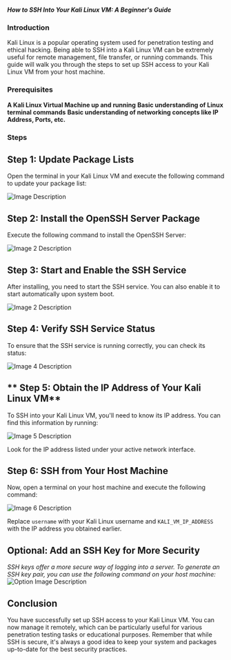 ##### **How to SSH Into Your Kali Linux VM: A Beginner's Guide**

### **Introduction**
Kali Linux is a popular operating system used for penetration testing and ethical hacking. Being able to SSH into a Kali Linux VM can be extremely useful for remote management, file transfer, or running commands. This guide will walk you through the steps to set up SSH access to your Kali Linux VM from your host machine.

### **Prerequisites**
**A Kali Linux Virtual Machine up and running**
**Basic understanding of Linux terminal commands**
**Basic understanding of networking concepts like IP Address, Ports, etc.**

### **Steps**

## **Step 1: Update Package Lists**
Open the terminal in your Kali Linux VM and execute the following command to update your package list:

![Image Description](https://github.com/Hackroop/jags/blob/95d9d62343b6b9f527a4f5c3ef74671ec7d9b433/1.png?raw=true)


## **Step 2: Install the OpenSSH Server Package**
Execute the following command to install the OpenSSH Server:

![Image 2 Description](https://github.com/Hackroop/jags/blob/main/2.png?raw=true)


## **Step 3: Start and Enable the SSH Service**
After installing, you need to start the SSH service. You can also enable it to start automatically upon system boot.


![Image 2 Description](https://github.com/Hackroop/jags/blob/main/2.png?raw=true)

## **Step 4: Verify SSH Service Status**
To ensure that the SSH service is running correctly, you can check its status:

![Image 4 Description](https://github.com/Hackroop/jags/blob/main/4.png?raw=true)


## ** Step 5: Obtain the IP Address of Your Kali Linux VM**

To SSH into your Kali Linux VM, you'll need to know its IP address. You can find this information by running:

![Image 5 Description](https://github.com/Hackroop/jags/blob/main/5.png?raw=true)

Look for the IP address listed under your active network interface.


## **Step 6: SSH from Your Host Machine**
Now, open a terminal on your host machine and execute the following command:

![Image 6 Description](https://github.com/Hackroop/jags/blob/main/6.png?raw=true)

Replace `username` with your Kali Linux username and `KALI_VM_IP_ADDRESS` with the IP address you obtained earlier.

## **Optional: Add an SSH Key for More Security**
_SSH keys offer a more secure way of logging into a server. To generate an SSH key pair, you can use the following command on your host machine:_
![Option Image Description](https://github.com/Hackroop/jags/blob/main/option.png?raw=true)

## **Conclusion**
You have successfully set up SSH access to your Kali Linux VM. You can now manage it remotely, which can be particularly useful for various penetration testing tasks or educational purposes. Remember that while SSH is secure, it's always a good idea to keep your system and packages up-to-date for the best security practices.

